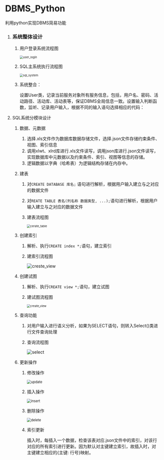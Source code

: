 # DBMS_Python
利用python实现DBMS简易功能

1. ### 系统整体设计

   1. 用户登录系统流程图

      <img src="D:\PycharmProjects_\DatabaseManagementSystem\README.assets\user_login.png" alt="user_login" style="zoom: 67%;" />

   2. SQL主系统执行流程图

      <img src="D:\PycharmProjects_\DatabaseManagementSystem\README.assets\sql_system.png" alt="sql_system" style="zoom: 67%;" />

   3. 系统整合：

      设置User类，记录当前服务对象所有服务信息，包括，用户名、密码、活动路径、活动库、活动表等，保证DBMS全局信息一致。设置输入判断函数，监听、记录用户输入，根据不同的输入语句选择相应的代码：

2. SQL系统分模块设计

   1. 数据、元数据

      1. 选择.xls文件作为数据库数据存储文件，选择.json文件存储约束条件、视图、索引信息
      2. 调用xlwt、xlrd库进行.xls文件读写，调用json库进行.json文件读写，实现数据库中元数据以及约束条件、索引、视图等信息的存储。
      3. 逻辑数据以字典（哈希表）为逻辑结构存储在内存中。

   2. 建表

      1. 对`CREATE DATABASE 库名;` 语句进行解析，根据用户输入建立与之对应的数据文件

      2. 对`REATE TABLE 表名(列名称 数据类型, ...);`语句进行解析，根据用户输入建立与之对应的数据文件

      3. 建表流程图

         <img src="D:\PycharmProjects_\DatabaseManagementSystem\README.assets\cerate_table.png" alt="cerate_table" style="zoom:67%;" />

   3. 创建索引

      1. 解析、执行`CREATE index *;`语句，建立索引

      2. 建索引流程图

         ![creste_view](D:\PycharmProjects_\DatabaseManagementSystem\README.assets\creste_view.png)

   4. 创建试图

      1. 解析、执行`CREATE view *;`语句，建立试图

      2. 建试图流程图

         <img src="D:\PycharmProjects_\DatabaseManagementSystem\README.assets\create_view.png" alt="create_view" style="zoom:67%;" />

   5. 查询功能

      1. 对用户输入进行语义分析，如果为SELECT语句，则转入Select()类进行文件查询处理

      2. 查询流程图

         ![select](D:\PycharmProjects_\DatabaseManagementSystem\README.assets\select.png)

   6. 更新操作

      1. 修改操作

         <img src="D:\PycharmProjects_\DatabaseManagementSystem\README.assets\update.png" alt="update" style="zoom: 80%;" />

      2. 插入操作

         <img src="D:\PycharmProjects_\DatabaseManagementSystem\README.assets\insert.png" alt="insert" style="zoom:80%;" />

      3. 删除操作

         <img src="D:\PycharmProjects_\DatabaseManagementSystem\README.assets\delete.png" alt="delete" style="zoom:80%;" />

      4. 索引更新

         插入时，每插入一个数据，检查该表对应.json文件中的索引，对该行对应的所有索引进行更新。因为默认对主键建立索引，故插入时，对主键建立相应的{主键: 行号}映射。